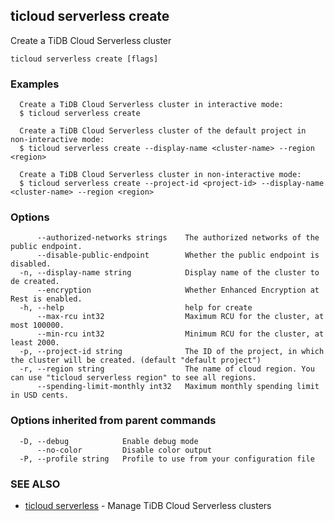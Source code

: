 ## ticloud serverless create

Create a TiDB Cloud Serverless cluster

```
ticloud serverless create [flags]
```

### Examples

```
  Create a TiDB Cloud Serverless cluster in interactive mode:
  $ ticloud serverless create

  Create a TiDB Cloud Serverless cluster of the default project in non-interactive mode:
  $ ticloud serverless create --display-name <cluster-name> --region <region>

  Create a TiDB Cloud Serverless cluster in non-interactive mode:
  $ ticloud serverless create --project-id <project-id> --display-name <cluster-name> --region <region>
```

### Options

```
      --authorized-networks strings    The authorized networks of the public endpoint.
      --disable-public-endpoint        Whether the public endpoint is disabled.
  -n, --display-name string            Display name of the cluster to de created.
      --encryption                     Whether Enhanced Encryption at Rest is enabled.
  -h, --help                           help for create
      --max-rcu int32                  Maximum RCU for the cluster, at most 100000.
      --min-rcu int32                  Minimum RCU for the cluster, at least 2000.
  -p, --project-id string              The ID of the project, in which the cluster will be created. (default "default project")
  -r, --region string                  The name of cloud region. You can use "ticloud serverless region" to see all regions.
      --spending-limit-monthly int32   Maximum monthly spending limit in USD cents.
```

### Options inherited from parent commands

```
  -D, --debug            Enable debug mode
      --no-color         Disable color output
  -P, --profile string   Profile to use from your configuration file
```

### SEE ALSO

* [ticloud serverless](ticloud_serverless.md)	 - Manage TiDB Cloud Serverless clusters


